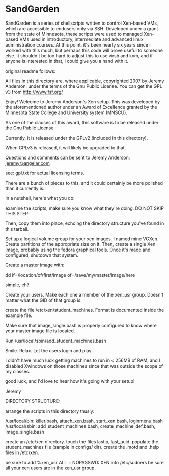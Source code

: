 SandGarden
==========

SandGarden is a series of shellscripts written to control Xen-based VMs, which are accessible to endusers only via SSH.  Developed under a grant from the state of Minnesota, these scripts were used to managed Xen-based VMs used in introductory, intermediate and advanced linux administration courses.  At this point, it's been nearly six years since I worked with this much, but perhaps this code will prove useful to someone else.  It shouldn't be too hard to adjust this to use virsh and kvm, and if anyone is interested in that, I could give you a hand with it.

original readme follows:

All files in this directory are, where applicable, copyrighted 2007 by Jeremy Anderson, under the terms of the Gnu Public License.  You can get the GPL v3 from http://www.fsf.org/

Enjoy!
Welcome to Jeremy Anderson's Xen setup.
This was developed by the aforementioned author under an Award of Excellence granted by the Minnesota State College and University system (MNSCU).

As one of the clauses of this award, this software is to be released under the Gnu Public License.

Currently, it is released under the GPLv2 (included in this directory).

When GPLv3 is released, it will likely be upgraded to that.  

Questions and comments can be sent to Jeremy Anderson:
jeremy@angelar.com

see:  gpl.txt for actual licensing terms.


There are a bunch of pieces to this, and it could certainly be more polished than it currently is.

In a nutshell, here's what you do:

examine the scripts, make sure you know what they're doing.
DO NOT SKIP THIS STEP!

Then, copy them into place, echoing the directory structure you've found in this tarball.

Set up a logical volume group for your xen images.  I named mine VGXen.  Create partitions of the appropriate size on it.  Then, create a single Xen image, probably using the fedora graphical tools.  Once it's made and configured, shutdown that system.

Create a master image with:

dd if=/location/of/first/image of=/save/my/master/image/here

simple, eh?

Create your users.  Make each one a member of the xen_usr group.  Doesn't matter what the GID of that group is.

create the file /etc/xen/student_machines.  Format is documented inside the example file.

Make sure that image_single.bash is properly configured to know where your master image file is located.

Run /usr/local/sbin/add_student_machines.bash

Smile.  Relax.  Let the users login and play.

I didn't have much luck getting machines to run in < 256MB of RAM, and I disabled Xwindows on those machines since that was outside the scope of my classes.

good luck, and I'd love to hear how it's going with your setup!

Jeremy


DIRECTORY STRUCTURE:

arrange the scripts in this directory thusly:

/usr/local/bin:  killer.bash, attach_xen.bash, start_xen.bash, loginmenu.bash
/usr/local/sbin:  add_student_machines.bash, create_machine_def.bash, image_single.bash

create an /etc/xen directory.  touch the files lastip, last_uuid.  populate the student_machines file (sample in configs/ dir).
create the .motd and .help files in /etc/xen.

be sure to add %xen_usr ALL = NOPASSWD: XEN  into /etc/sudoers
be sure all your xen users are in the xen_usr group.
